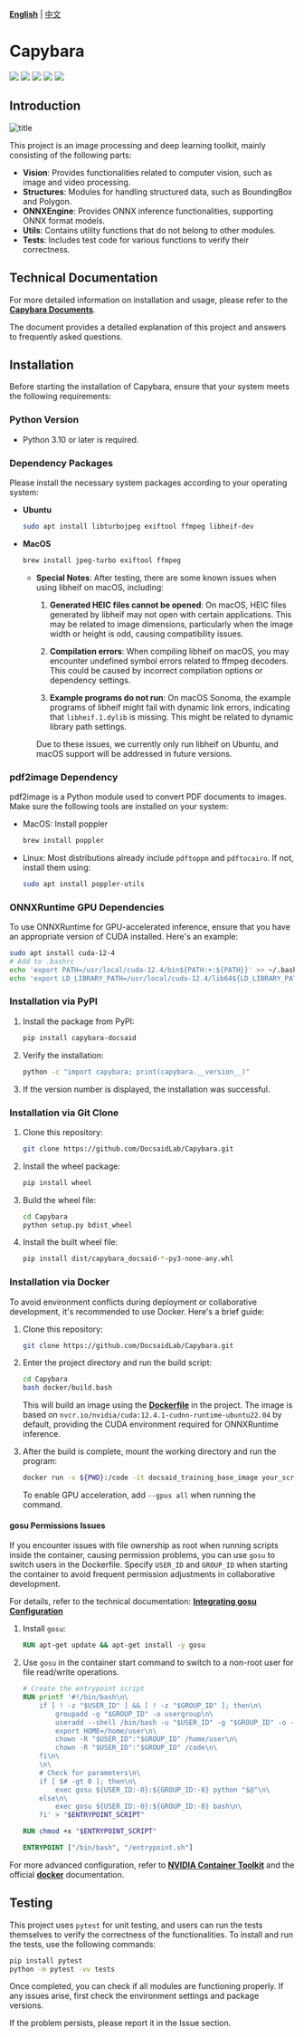 [**English**](./README.md) | [中文](./README_tw.md)

# Capybara

<p align="left">
    <a href="./LICENSE"><img src="https://img.shields.io/badge/license-Apache%202-dfd.svg"></a>
    <a href=""><img src="https://img.shields.io/badge/python-3.10+-aff.svg"></a>
    <a href="https://github.com/DocsaidLab/Capybara/releases"><img src="https://img.shields.io/github/v/release/DocsaidLab/Capybara?color=ffa"></a>
    <a href="https://pypi.org/project/capybara_docsaid/"><img src="https://img.shields.io/pypi/v/capybara_docsaid.svg"></a>
    <a href="https://pypi.org/project/capybara_docsaid/"><img src="https://img.shields.io/pypi/dm/capybara_docsaid?color=9cf"></a>
</p>

## Introduction

![title](https://raw.githubusercontent.com/DocsaidLab/Capybara/refs/heads/main/docs/title.webp)

This project is an image processing and deep learning toolkit, mainly consisting of the following parts:

- **Vision**: Provides functionalities related to computer vision, such as image and video processing.
- **Structures**: Modules for handling structured data, such as BoundingBox and Polygon.
- **ONNXEngine**: Provides ONNX inference functionalities, supporting ONNX format models.
- **Utils**: Contains utility functions that do not belong to other modules.
- **Tests**: Includes test code for various functions to verify their correctness.

## Technical Documentation

For more detailed information on installation and usage, please refer to the [**Capybara Documents**](https://docsaid.org/en/docs/capybara).

The document provides a detailed explanation of this project and answers to frequently asked questions.

## Installation

Before starting the installation of Capybara, ensure that your system meets the following requirements:

### Python Version

- Python 3.10 or later is required.

### Dependency Packages

Please install the necessary system packages according to your operating system:

- **Ubuntu**

  ```bash
  sudo apt install libturbojpeg exiftool ffmpeg libheif-dev
  ```

- **MacOS**

  ```bash
  brew install jpeg-turbo exiftool ffmpeg
  ```

  - **Special Notes**: After testing, there are some known issues when using libheif on macOS, including:

    1. **Generated HEIC files cannot be opened**: On macOS, HEIC files generated by libheif may not open with certain applications. This may be related to image dimensions, particularly when the image width or height is odd, causing compatibility issues.

    2. **Compilation errors**: When compiling libheif on macOS, you may encounter undefined symbol errors related to ffmpeg decoders. This could be caused by incorrect compilation options or dependency settings.

    3. **Example programs do not run**: On macOS Sonoma, the example programs of libheif might fail with dynamic link errors, indicating that `libheif.1.dylib` is missing. This might be related to dynamic library path settings.

    Due to these issues, we currently only run libheif on Ubuntu, and macOS support will be addressed in future versions.

### pdf2image Dependency

pdf2image is a Python module used to convert PDF documents to images. Make sure the following tools are installed on your system:

- MacOS: Install poppler

  ```bash
  brew install poppler
  ```

- Linux: Most distributions already include `pdftoppm` and `pdftocairo`. If not, install them using:

  ```bash
  sudo apt install poppler-utils
  ```

### ONNXRuntime GPU Dependencies

To use ONNXRuntime for GPU-accelerated inference, ensure that you have an appropriate version of CUDA installed. Here's an example:

```bash
sudo apt install cuda-12-4
# Add to .bashrc
echo 'export PATH=/usr/local/cuda-12.4/bin${PATH:+:${PATH}}' >> ~/.bashrc
echo 'export LD_LIBRARY_PATH=/usr/local/cuda-12.4/lib64${LD_LIBRARY_PATH:+:${LD_LIBRARY_PATH}}' >> ~/.bashrc
```

### Installation via PyPI

1. Install the package from PyPI:

   ```bash
   pip install capybara-docsaid
   ```

2. Verify the installation:

   ```bash
   python -c "import capybara; print(capybara.__version__)"
   ```

3. If the version number is displayed, the installation was successful.

### Installation via Git Clone

1. Clone this repository:

   ```bash
   git clone https://github.com/DocsaidLab/Capybara.git
   ```

2. Install the wheel package:

   ```bash
   pip install wheel
   ```

3. Build the wheel file:

   ```bash
   cd Capybara
   python setup.py bdist_wheel
   ```

4. Install the built wheel file:

   ```bash
   pip install dist/capybara_docsaid-*-py3-none-any.whl
   ```

### Installation via Docker

To avoid environment conflicts during deployment or collaborative development, it's recommended to use Docker. Here's a brief guide:

1. Clone this repository:

   ```bash
   git clone https://github.com/DocsaidLab/Capybara.git
   ```

2. Enter the project directory and run the build script:

   ```bash
   cd Capybara
   bash docker/build.bash
   ```

   This will build an image using the [**Dockerfile**](https://github.com/DocsaidLab/Capybara/blob/main/docker/Dockerfile) in the project. The image is based on `nvcr.io/nvidia/cuda:12.4.1-cudnn-runtime-ubuntu22.04` by default, providing the CUDA environment required for ONNXRuntime inference.

3. After the build is complete, mount the working directory and run the program:

   ```bash
   docker run -v ${PWD}:/code -it docsaid_training_base_image your_scripts.py
   ```

   To enable GPU acceleration, add `--gpus all` when running the command.

#### gosu Permissions Issues

If you encounter issues with file ownership as root when running scripts inside the container, causing permission problems, you can use `gosu` to switch users in the Dockerfile. Specify `USER_ID` and `GROUP_ID` when starting the container to avoid frequent permission adjustments in collaborative development.

For details, refer to the technical documentation: [**Integrating gosu Configuration**](https://docsaid.org/en/docs/capybara/advance/#integrating-gosu-configuration)

1. Install `gosu`:

   ```dockerfile
   RUN apt-get update && apt-get install -y gosu
   ```

2. Use `gosu` in the container start command to switch to a non-root user for file read/write operations.

   ```dockerfile
   # Create the entrypoint script
   RUN printf '#!/bin/bash\n\
       if [ ! -z "$USER_ID" ] && [ ! -z "$GROUP_ID" ]; then\n\
           groupadd -g "$GROUP_ID" -o usergroup\n\
           useradd --shell /bin/bash -u "$USER_ID" -g "$GROUP_ID" -o -c "" -m user\n\
           export HOME=/home/user\n\
           chown -R "$USER_ID":"$GROUP_ID" /home/user\n\
           chown -R "$USER_ID":"$GROUP_ID" /code\n\
       fi\n\
       \n\
       # Check for parameters\n\
       if [ $# -gt 0 ]; then\n\
           exec gosu ${USER_ID:-0}:${GROUP_ID:-0} python "$@"\n\
       else\n\
           exec gosu ${USER_ID:-0}:${GROUP_ID:-0} bash\n\
       fi' > "$ENTRYPOINT_SCRIPT"

   RUN chmod +x "$ENTRYPOINT_SCRIPT"

   ENTRYPOINT ["/bin/bash", "/entrypoint.sh"]
   ```

For more advanced configuration, refer to [**NVIDIA Container Toolkit**](https://docs.nvidia.com/datacenter/cloud-native/container-toolkit/latest/install-guide.html) and the official [**docker**](https://docs.docker.com/) documentation.

## Testing

This project uses `pytest` for unit testing, and users can run the tests themselves to verify the correctness of the functionalities. To install and run the tests, use the following commands:

```bash
pip install pytest
python -m pytest -vv tests
```

Once completed, you can check if all modules are functioning properly. If any issues arise, first check the environment settings and package versions.

If the problem persists, please report it in the Issue section.

